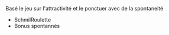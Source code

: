 Basé le jeu sur l'attractivité et le ponctuer avec de la spontaneité

- SchmilRoulette
- Bonus spontannés

